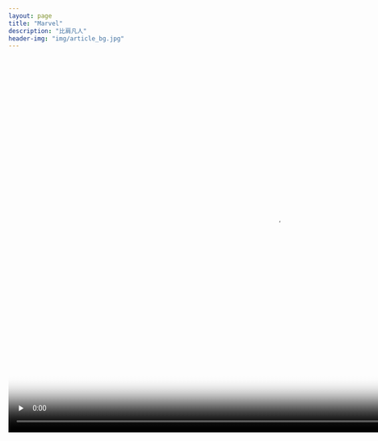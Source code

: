 ```yaml
---
layout: page
title: "Marvel"
description: "比肩凡人"
header-img: "img/article_bg.jpg"
---
```


<video width="1058" height="744" src="//f.us.sinaimg.cn/001SqdbMlx07to0YEzgc010412010dLI0E010.mp4?label=mp4_hd&template=852x480.28.0&Expires=1556277824&ssig=mLCdGjn1qB&KID=unistore,video" poster="https://raw.githubusercontent.com/xinanjiao/xinanjiao2.github.io/master/img/dolphin.gif" autoplay="autoplay" preload="none" controls="controls"></video>






